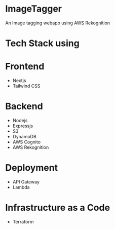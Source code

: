 # ImageTagger

An Image tagging webapp using AWS Rekognition

# Tech Stack using

# Frontend

- Nextjs
- Tailwind CSS

# Backend

- Nodejs
- Expressjs
- S3
- DynamoDB
- AWS Cognito
- AWS Rekognition

# Deployment

- API Gateway
- Lambda

# Infrastructure as a Code

- Terraform

